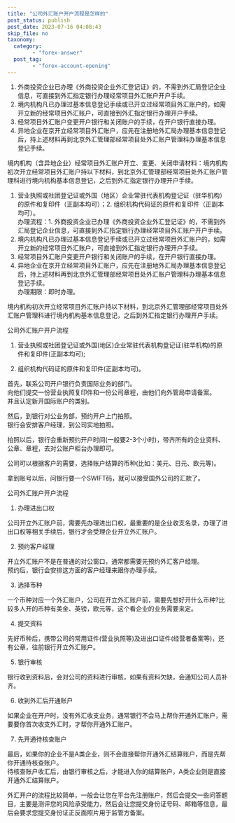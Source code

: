 ```yaml
---
title: "公司外汇账户开户流程是怎样的"
post_status: publish
post_date: 2023-07-16 04:08:43
skip_file: no
taxonomy:
  category:
        - "forex-answer"
  post_tag:
        - "forex-account-opening"
---
```


1. 外商投资企业已办理《外商投资企业外汇登记证》的，不需到外汇局登记企业信息，可直接到外汇指定银行办理经常项目外汇账户开户手续。
2. 境内机构凡已办理过基本信息登记手续或已开立过经常项目外汇账户的，如需开立新的经常项目外汇账户，可直接到外汇指定银行办理开户手续。
3. 经常项目外汇账户变更开户银行和关闭账户的手续，在开户银行直接办理。
4. 异地企业在京开立经常项目外汇账户，应先在注册地外汇局办理基本信息登记后，持上述材料再到北京外汇管理部经常项目处外汇账户管理科办理基本信息登记手续。

境内机构（含异地企业）经常项目外汇账户开立、变更、关闭申请材料：境内机构初次开立经常项目外汇账户持以下材料，到北京外汇管理部经常项目处外汇账户管理科进行境内机构基本信息登记，之后到外汇指定银行办理开户手续。

1. 营业执照或社团登记证或外国（地区）企业常驻代表机构登记证（驻华机构）的原件和复印件（正副本均可）；2. 组织机构代码证的原件和复印件（正副本均可）。  
    办理流程：1. 外商投资企业已办理《外商投资企业外汇登记证》的，不需到外汇局登记企业信息，可直接到外汇指定银行办理经常项目外汇账户开户手续。
2. 境内机构凡已办理过基本信息登记手续或已开立过经常项目外汇账户的，如需开立新的经常项目外汇账户，可直接到外汇指定银行办理开户手续。
3. 经常项目外汇账户变更开户银行和关闭账户的手续，在开户银行直接办理。
4. 异地企业在京开立经常项目外汇账户，应先在注册地外汇局办理基本信息登记后，持上述材料再到北京外汇管理部经常项目处外汇账户管理科办理基本信息登记手续。  
    办理期限：即时办理。

境内机构初次开立经常项目外汇账户持以下材料，到北京外汇管理部经常项目处外汇账户管理科进行境内机构基本信息登记，之后到外汇指定银行办理开户手续。

公司外汇账户开户流程

1. 营业执照或社团登记证或外国(地区)企业常驻代表机构登记证(驻华机构)的原件和复印件(正副本均可);
    
2. 组织机构代码证的原件和复印件(正副本均可)。

首先，联系公司开户银行负责国际业务的部门。  
向他们提交一份营业执照复印件和一份公司章程，由他们向外管局申请备案。  
并且认定新开国际账户的类别。

然后，到银行对公业务部，预约开户上门拍照。  
银行会安排客户经理，到公司实地拍照。

拍照以后，银行会重新预约开户时间(一般要2-3个小时)，带齐所有的企业资料、公章、章程，去对公账户柜台办理即可。

公司可以根据客户的需要，选择账户结算的币种(比如：美元、日元、欧元等)。

拿到账号以后，问银行要一个SWIFT码，就可以接受国外公司的汇款了。

公司外汇账户开户流程

1. 办理进出口权

公司开立外汇账户前，需要先办理进出口权，最重要的是企业收支名录，办理了进出口权等相关手续后，银行才会受理企业开立外汇账户。

2. 预约客户经理

开立外汇账户不是在普通的对公窗口，通常都需要先预约外汇客户经理。  
预约后，银行会安排这方面的客户经理来跟你办理手续。

3. 选择币种

一个币种对应一个外汇账户，公司在开立外汇账户前，需要先想好开什么币种?比较多人开的币种有美金、英镑，欧元等，这个看企业的业务需要来定。

4. 提交资料

先好币种后，携带公司的常用证件(营业执照等)及进出口证件(经营者备案等)，还有公章，往前银行开立外汇账户。

5. 银行审核

银行收到资料后，会对公司的资料进行审核，如果有资料欠缺，会通知公司人员补齐。

6. 收到外汇后开通账户

如果企业在开户时，没有外汇收支业务，通常银行不会马上帮你开通外汇账户，需要要你首次收支外汇时，才帮你开通外汇账户。

7. 先开通待核查账户

最后，如果你的企业不是A类企业，则不会直接帮你开通外汇结算账户，而是先帮你开通待核查账户。  
待核查账户收汇后，由银行审核之后，才能进入你的结算账户，A类企业则是直接开通外汇结算账户。

外汇开户的流程比较简单，一般会让您在平台先注册账户，然后会提交一些问答题目，主要是测评您的风险承受能力，然后会让您提交身份证号码、邮箱等信息，最后会要求您提交身份证正反面照片用于监管方备案。
